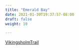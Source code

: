```yaml
---
title: "Emerald Bay"
date: 2021-01-30T19:37:57-08:00
draft: false
weight: 10

---
```


<a target="_blank" href="/xmeyers/maps/VikingsholmTrail.pdf">VikingsholmTrail</a> 

